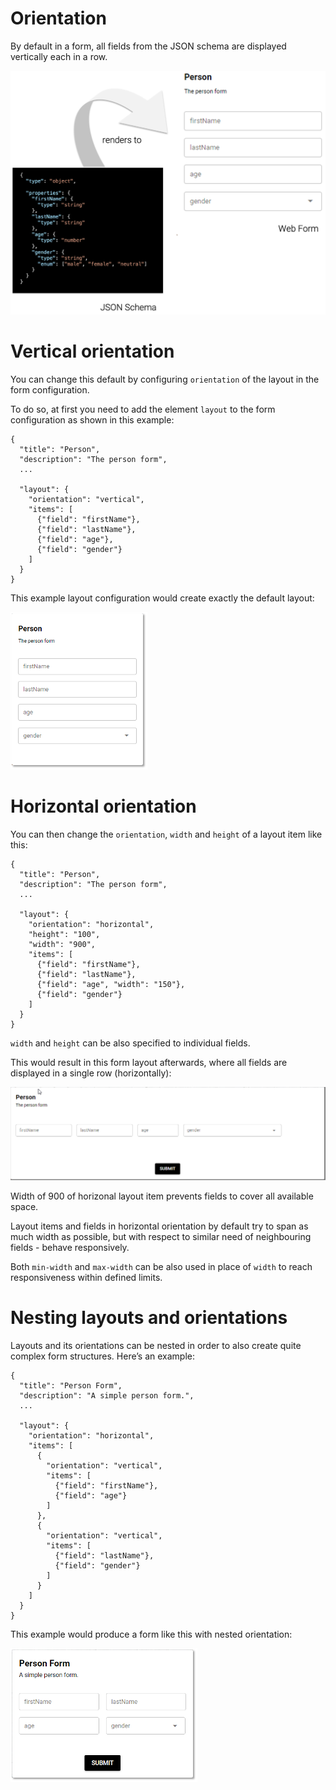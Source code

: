 # Orientation

By default in a form, all fields from the JSON schema are displayed vertically each in a row.

![](../img/grafik-20201023-084022.png)

# Vertical orientation

You can change this default by configuring `orientation` of the layout in the form configuration.

To do so, at first you need to add the element `layout` to the form configuration as shown in this example:

```
{
  "title": "Person",
  "description": "The person form",  
  ...
  
  "layout": {
    "orientation": "vertical",
    "items": [
      {"field": "firstName"},
      {"field": "lastName"},
      {"field": "age"},
      {"field": "gender"}
    ]
  }
}
```

This example layout configuration would create exactly the default layout:

![](../img/grafik-20201023-100242.png)

# Horizontal orientation

You can then change the `orientation`, `width` and `height` of a layout item like this:

```
{
  "title": "Person",
  "description": "The person form",  
  ...
  
  "layout": {
    "orientation": "horizontal",
    "height": "100",
    "width": "900",
    "items": [
      {"field": "firstName"},
      {"field": "lastName"},
      {"field": "age", "width": "150"},
      {"field": "gender"}
    ]
  }
}
```

`width` and `height` can be also specified to individual fields.

This would result in this form layout afterwards, where all fields are displayed in a single row (horizontally):

![](../img/image-20210319-064428.png)

Width of 900 of horizonal layout item prevents fields to cover all available space.

Layout items and fields in horizontal orientation by default try to span as much width as possible, but with respect to similar need of neighbouring fields - behave responsively.

Both `min-width` and `max-width` can be also used in place of `width` to reach responsiveness within defined limits.

# Nesting layouts and orientations

Layouts and its orientations can be nested in order to also create quite complex form structures. Here’s an example:

```
{
  "title": "Person Form",
  "description": "A simple person form.",  
  ...
  
  "layout": {
    "orientation": "horizontal",
    "items": [
      {
        "orientation": "vertical",
        "items": [
          {"field": "firstName"},
          {"field": "age"}
        ]
      },
      {
        "orientation": "vertical",
        "items": [
          {"field": "lastName"},
          {"field": "gender"}
        ]
      }
    ]
  } 
}
```

This example would produce a form like this with nested orientation:

![](../img/grafik-20201023-101109.png)
